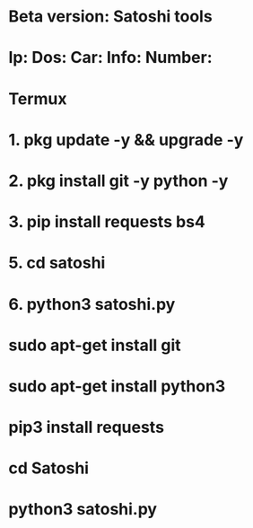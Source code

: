 # Beta version: Satoshi tools

# Ip: Dos: Car: Info: Number:

# Termux
# 1. pkg update -y && upgrade -y
# 2. pkg install git -y python -y
# 3. pip install requests bs4 
# 5. cd satoshi
# 6. python3 satoshi.py



# sudo apt-get install git 
# sudo apt-get install python3
# pip3 install requests 
# cd Satoshi
# python3 satoshi.py